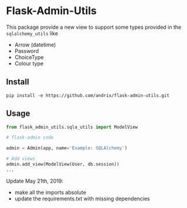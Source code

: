 Flask-Admin-Utils
=================

This package provide a new view to support some types provided in the `sqlalchemy_utils` like
* Arrow (datetime)
* Password
* ChoiceType
* Colour type

Install
-------

```
pip install -e https://github.com/andrix/flask-admin-utils.git
```

Usage
-----

```python
from flask_admin_utils.sqla_utils import ModelView

# flask-admin code

admin = Admin(app, name='Example: SQLAlchemy')

# Add views
admin.add_view(ModelView(User, db.session))
...

```

Update May 21th, 2019: 
* make all the imports absolute
* update the requirements.txt with missing dependencies
